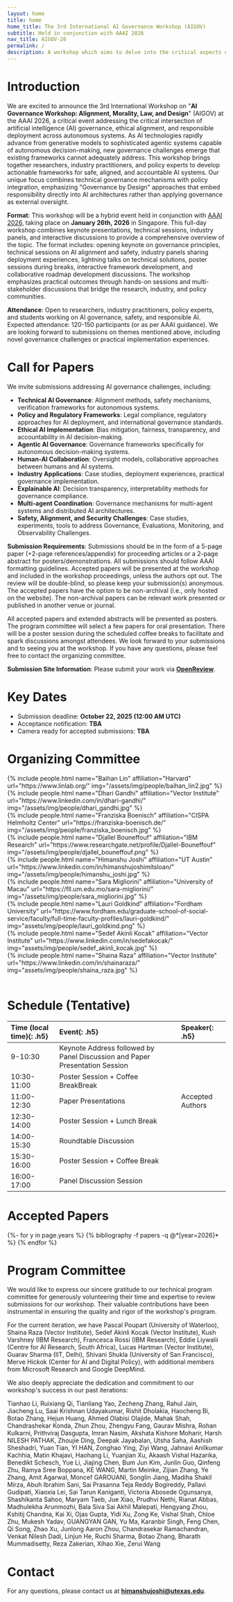 ```yaml
---
layout: home
title: home
home_title: The 3rd International AI Governance Workshop (AIGOV)
subtitle: Held in conjunction with AAAI 2026 
nav_title: AIGOV-26
permalink: /
description: A workshop which aims to delve into the critical aspects of AI governance with a specific focus on the impacts of agentic and generative AI systems (e.g. LLMs) in shaping ethical and responsible practices.
---
```

<!-- <h5 style="text-align:center;"><a href="https://forms.gle/yP7sNyrrdd2BbfmP6">[Call for Reviewers]</a></h5>
<h5 style="text-align:center;"><a href="https://aigovernance.github.io/cfp/">[Call for Papers]</a></h5>
<h5 style="text-align:center;"><a href="https://aigovernance.github.io/ijcai2024/">[Last Event: AIGOV @ IJCAI 2024]</a></h5> -->

# Introduction

We are excited to announce the 3rd International Workshop on "**AI Governance Workshop: Alignment, Morality, Law, and Design**" (AIGOV) at the AAAI 2026, a critical event addressing the critical intersection of artificial intelligence (AI) governance, ethical alignment, and responsible deployment across autonomous systems. As AI technologies rapidly advance from generative models to sophisticated agentic systems capable of autonomous decision-making, new governance challenges emerge that existing frameworks cannot adequately address. This workshop brings together researchers, industry practitioners, and policy experts to develop actionable frameworks for safe, aligned, and accountable AI systems. Our unique focus combines technical governance mechanisms with policy integration, emphasizing "Governance by Design" approaches that embed responsibility directly into AI architectures rather than applying governance as external oversight.

**Format**: This workshop will be a hybrid event held in conjunction with [AAAI 2026](https://aaai.org/conference/aaai/aaai-26/), taking place on **January 26th, 2026** in Singapore. This full-day workshop combines keynote presentations, technical sessions, industry panels, and interactive discussions to provide a comprehensive overview of the topic. The format includes: opening keynote on governance principles, technical sessions on AI alignment and safety, industry panels sharing deployment experiences, lightning talks on technical solutions, poster sessions during breaks, interactive framework development, and collaborative roadmap development discussions. The workshop emphasizes practical outcomes through hands-on sessions and multi-stakeholder discussions that bridge the research, industry, and policy communities.

**Attendance**: Open to researchers, industry practitioners, policy experts, and students working on AI governance, safety, and responsible AI. Expected attendance: 120-150 participants (or as per AAAI guidance). We are looking forward to submissions on themes mentioned above, including novel governance challenges or practical implementation experiences.

# Call for Papers

We invite submissions addressing AI governance challenges, including:

- **Technical AI Governance**: Alignment methods, safety mechanisms, verification frameworks for autonomous systems.
- **Policy and Regulatory Frameworks**: Legal compliance, regulatory approaches for AI deployment, and international governance standards.
- **Ethical AI Implementation**: Bias mitigation, fairness, transparency, and accountability in AI decision-making.
- **Agentic AI Governance**: Governance frameworks specifically for autonomous decision-making systems.
- **Human-AI Collaboration**: Oversight models, collaborative approaches between humans and AI systems.
- **Industry Applications**: Case studies, deployment experiences, practical governance implementation.
- **Explainable AI**: Decision transparency, interpretability methods for governance compliance.
- **Multi-agent Coordination**: Governance mechanisms for multi-agent systems and distributed AI architectures.
- **Safety, Alignment, and Security Challenges**: Case studies, experiments, tools to address Governance, Evaluations, Monitoring, and Observability Challenges. 

**Submission Requirements**: Submissions should be in the form of a 5-page paper (+2-page references/appendix) for proceeding articles or a 2-page abstract for posters/demonstrations. All submissions should follow AAAI formatting guidelines. Accepted papers will be presented at the workshop and included in the workshop proceedings, unless the authors opt out. The review will be double-blind, so please keep your submission(s) anonymous. The accepted papers have the option to be non-archival (i.e., only hosted on the website). The non-archival papers can be relevant work presented or published in another venue or journal. 

All accepted papers and extended abstracts will be presented as posters. The program committee will select a few papers for oral presentation. There will be a poster session during the scheduled coffee breaks to facilitate and spark discussions amongst attendees. We look forward to your submissions and to seeing you at the workshop. If you have any questions, please feel free to contact the organizing committee. 

**Submission Site Information**: Please submit your work via **[OpenReview](https://openreview.net/group?id=AAAI.org/2026/Workshop/AIGOV)**.

# Key Dates

* Submission deadline: **October 22, 2025 (12:00 AM UTC)**
* Acceptance notification: **TBA**
* Camera ready for accepted submissions: **TBA**


# Organizing Committee

<div class="row p-2 g-2">
      <div class="col-sm-3 p-1">
      {% include people.html name="Baihan Lin" affiliation="Harvard" url="https://www.linlab.org/" img="/assets/img/people/baihan_lin2.jpg" %}
      </div>
      <div class="col-sm-3 p-1">
        {% include people.html name="Dhari Gandhi" affiliation="Vector Institute" url="https://www.linkedin.com/in/dhari-gandhi/" img="/assets/img/people/dhari_gandhi.jpg" %}
      </div>
      <div class="col-sm-3 p-1">
        {% include people.html name="Franziska Boenisch" affiliation="CISPA Helmholtz Center" url="https://franziska-boenisch.de/" img="/assets/img/people/franziska_boenisch.jpg" %}
      </div>
      <div class="col-sm-3 p-1">
        {% include people.html name="Djallel Bouneffouf" affiliation="IBM Research" url="https://www.researchgate.net/profile/Djallel-Bouneffouf" img="/assets/img/people/djallel_bouneffouf.png" %}
      </div>
      <div class="col-sm-3 p-1">
      {% include people.html name="Himanshu Joshi" affiliation="UT Austin" url="https://www.linkedin.com/in/himanshujoshimitsloan/" img="/assets/img/people/himanshu_joshi.jpg" %}
      </div>
      <div class="col-sm-3 p-1">
        {% include people.html name="Sara Migliorini" affiliation="University of Macau" url="https://fll.um.edu.mo/sara-migliorini/" img="/assets/img/people/sara_migliorini.jpg" %}
      </div>
      <div class="col-sm-3 p-1">
        {% include people.html name="Lauri Goldkind" affiliation="Fordham University" url="https://www.fordham.edu/graduate-school-of-social-service/faculty/full-time-faculty-profiles/lauri-goldkind/" img="assets/img/people/lauri_goldkind.png" %}
      </div>
      <div class="col-sm-3 p-1">
        {% include people.html name="Sedef Akinli Kocak" affiliation="Vector Institute" url="https://www.linkedin.com/in/sedefakocak/" img="assets/img/people/sedef_akinli_kocak.jpg" %}
      </div>
      <div class="col-sm-3 p-1">
        {% include people.html name="Shaina Raza" affiliation="Vector Institute" url="https://www.linkedin.com/in/shainaraza/" img="assets/img/people/shaina_raza.jpg" %}
      </div>
</div>
  <br>


# Schedule (Tentative)

| **Time (local time)**{: .h5} | **Event**{: .h5}        | **Speaker**{: .h5} |
| :--------------------------------- | :---------------------------- | :----------------------- |
| 9-10:30                             | Keynote Address followed by Panel Discussion and Paper Presentation Session                  |                          |
| 10:30-11:00                        | Poster Session + Coffee BreakBreak   |                          |
| 11:00-12:30                        | Paper Presentations   | Accepted Authors         |
| 12:30-14:00                        | Poster Session + Lunch Break                   |                          |
| 14:00-15:30                        | Roundtable Discussion       |     |
| 15:30-16:00                        | Poster Session + Coffee Break |                          |
| 16:00-17:00                        | Panel Discussion Session    |         |

# Accepted Papers

<div class="publications">
{%- for y in page.years %}
  {% bibliography -f papers -q @*[year=2026]* %}
{% endfor %}
</div>



# Program Committee

We would like to express our sincere gratitude to our technical program committee for generously volunteering their time and expertise to review submissions for our workshop. Their valuable contributions have been instrumental in ensuring the quality and rigor of the workshop's program. 

For the current iteration, we have Pascal Poupart (University of Waterloo), Shaina Raza (Vector Institute), Sedef Akinli Kocak (Vector Institute), Kush Varshney (IBM Research), Francesca Rossi (IBM Research), Eddie Liywalii (Centre for AI Research, South Africa), Lucas Hartman (Vector Institute), Guarav Sharma (IIT, Delhi), Shivani Shukla (University of San Francisco), Merve Hickok (Center for AI and Digital Policy), with additional members from Microsoft Research and Google DeepMind.

We also deeply appreciate the dedication and commitment to our workshop's success in our past iterations:

Tianhao Li, Ruixiang Qi, Tianliang Yao, Zecheng Zhang, Rahul Jain, Jiacheng Lu, Saai Krishnan Udayakumar, Rishit Dholakia, Haocheng Bi, Botao Zhang, Hejun Huang, Ahmed Olabisi Olajide, Mahak Shah, Chandrashekar Konda, Zhun Zhou, Zhengyu Fang, Gaurav Mishra, Rohan Kulkarni, Prithviraj Dasgupta, Imran Nasim, Akshata Kishore Moharir, Harsh NILESH PATHAK, Zhoujie Ding, Deepak Jayabalan, Utsha Saha, Aashish Sheshadri, Yuan Tian, YI HAN, Zonghao Ying, Ziyi Wang, Jahnavi Anilkumar Kachhia, Matin Khajavi, Haohang Li, Yuanjian Xu, Akaash Vishal Hazarika, Benedikt Schesch, Yue Li, Jiajing Chen, Bum Jun Kim, Junlin Guo, Qinfeng Zhu, Ramya Sree Boppana, KE WANG, Martin Meinke, Zijian Zhang, Ye Zhang, Amit Agarwal, Moncef GAROUANI, Songlin Jiang, Madiha Shakil Mirza, Abuh Ibrahim Sani, Sai Prasanna Teja Reddy Bogireddy, Pallavi Gudipati, Xiaoxia Lei, Sai Tarun Kaniganti, Victoria Abosede Ogunsanya, Shashikanta Sahoo, Maryam Taeb, Jue Xiao, Prudhvi Nethi, Rianat Abbas, Madhulekha Arunmozhi, Bala Siva Sai Akhil Malepati, Hengyang Zhou, Kshitij Chandna, Kai Xi, Ojas Gupta, Yidi Xu, Zong Ke, Vishal Shah, Chloe Zhu, Mukesh Yadav, GUANGYAN GAN, Yu Ma, Karanbir Singh, Feng Chen, Qi Song, Zhao Xu, Junlong Aaron Zhou, Chandrasekar Ramachandran, Venkat Nilesh Dadi, Linjun He, Ruchi Sharma, Botao Zhang, Bharath Mummadisetty, Reza Zakerian, Xihao Xie, Zerui Wang


# Contact

For any questions, please contact us at **himanshujoshi@utexas.edu**.

<!-- # Sponsors

* Harvard Law School
* Icahn School of Medicine at Mount Sinai
* IBM Research
* Mila - Quebec AI Institute
* Fordham University -->
